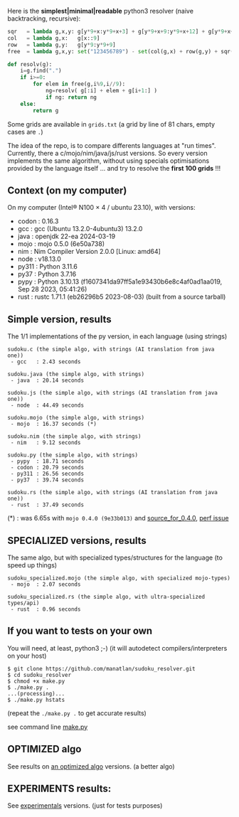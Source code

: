 Here is the **simplest|minimal|readable** python3 resolver (naive backtracking, recursive):

```python
sqr   = lambda g,x,y: g[y*9+x:y*9+x+3] + g[y*9+x+9:y*9+x+12] + g[y*9+x+18:y*9+x+21]
col   = lambda g,x:   g[x::9]
row   = lambda g,y:   g[y*9:y*9+9]
free  = lambda g,x,y: set("123456789") - set(col(g,x) + row(g,y) + sqr(g,(x//3)*3,(y//3)*3))

def resolv(g):
    i=g.find(".")
    if i>=0:
        for elem in free(g,i%9,i//9):
            ng=resolv( g[:i] + elem + g[i+1:] )
            if ng: return ng
    else:
        return g
```


Some grids are available in `grids.txt` (a grid by line of 81 chars, empty cases are `.`)

The idea of the repo, is to compare differents languages at "run times". Currently, there a c/mojo/nim/java/js/rust versions. So every version implements the same algorithm, without using specials optimisations provided by the language itself ... and try to resolve the **first 100 grids** !!!

## Context (on my computer)

On my computer (Intel® N100 × 4 / ubuntu 23.10), with versions:
 * codon : 0.16.3
 * gcc   : gcc (Ubuntu 13.2.0-4ubuntu3) 13.2.0
 * java  : openjdk 22-ea 2024-03-19
 * mojo  : mojo 0.5.0 (6e50a738)
 * nim   : Nim Compiler Version 2.0.0 [Linux: amd64]
 * node  : v18.13.0
 * py311 : Python 3.11.6
 * py37  : Python 3.7.16
 * pypy  : Python 3.10.13 (f1607341da97ff5a1e93430b6e8c4af0ad1aa019, Sep 28 2023, 05:41:26)
 * rust  : rustc 1.71.1 (eb26296b5 2023-08-03) (built from a source tarball)

## Simple version, results

The 1/1 implementations of the py version, in each language (using strings)

```
sudoku.c (the simple algo, with strings (AI translation from java one))
 - gcc   : 2.43 seconds

sudoku.java (the simple algo, with strings)
 - java  : 20.14 seconds

sudoku.js (the simple algo, with strings (AI translation from java one))
 - node  : 44.49 seconds

sudoku.mojo (the simple algo, with strings)
 - mojo  : 16.37 seconds (*)

sudoku.nim (the simple algo, with strings)
 - nim   : 9.12 seconds

sudoku.py (the simple algo, with strings)
 - pypy  : 18.71 seconds
 - codon : 20.79 seconds
 - py311 : 26.56 seconds
 - py37  : 39.74 seconds

sudoku.rs (the simple algo, with strings (AI translation from java one))
 - rust  : 37.49 seconds
```

(*) : was 6.65s with `mojo 0.4.0 (9e33b013)` and [source_for_0.4.0](https://github.com/manatlan/sudoku_resolver/blob/mojo_0.4.0/sudoku.mojo), [perf issue](https://github.com/modularml/mojo/issues/1216)

## SPECIALIZED versions, results

The same algo, but with specialized types/structures for the language (to speed up things)

```
sudoku_specialized.mojo (the simple algo, with specialized mojo-types)
 - mojo  : 2.07 seconds

sudoku_specialized.rs (the simple algo, with ultra-specialized types/api)
 - rust  : 0.96 seconds
```

## If you want to tests on your own

You will need, at least, python3 ;-) (it will autodetect compilers/interpreters on your host)
```
$ git clone https://github.com/manatlan/sudoku_resolver.git
$ cd sudoku_resolver
$ chmod +x make.py
$ ./make.py .
...(processing)...
$ ./make.py hstats
```
(repeat the `./make.py .` to get accurate results)

see command line [make.py](make.md)

## OPTIMIZED algo

See results on [an optimized algo](optimized) versions. (a better algo)

## EXPERIMENTS results:

See [experimentals](experiments) versions. (just for tests purposes)

